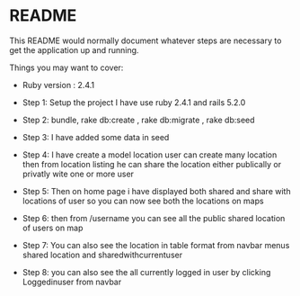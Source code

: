 # README

This README would normally document whatever steps are necessary to get the
application up and running.

Things you may want to cover:

* Ruby version : 2.4.1

* Step 1: Setup the project I have use ruby 2.4.1 and rails  5.2.0
* Step 2: bundle, rake db:create , rake db:migrate , rake db:seed
* Step 3: I have added some data in seed
* Step 4: I have create a model location user can create many location then from location listing he 
        can share the location either publically or privatly wite one or more  user
* Step 5: Then on home page i have displayed both shared and share with locations of user
        so you can now see both the locations on maps

* Step 6: then from /username you can see all the public shared location of users on map
* Step 7: You can also see the location in table format from navbar menus shared location and sharedwithcurrentuser
* Step 8: you can also see the all currently logged in user by clicking Loggedinuser from navbar                 
